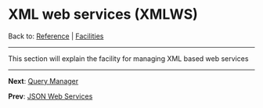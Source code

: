 # XML web services (XMLWS)
Back to: [Reference](README.md) | [Facilities](fac-index.md)

---

This section will explain the facility for managing XML based web services

---
**Next**: [Query Manager](fac-query.md)

**Prev**: [JSON Web Services](fac-json-ws.md)